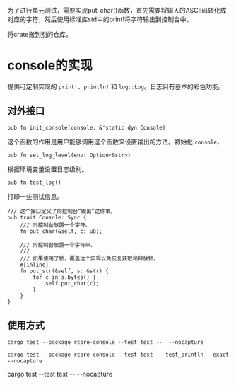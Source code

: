 
为了进行单元测试，需要实现put_char()函数，首先需要将输入的ASCII码转化成对应的字符，然后使用标准库std中的print!将字符输出到控制台中。

将crate搬到别的仓库。
# console的实现

提供可定制实现的 `print!`、`println!` 和 `log::Log`。日志只有基本的彩色功能。

## 对外接口

    pub fn init_console(console: &'static dyn Console) 

这个函数的作用是用户能够调用这个函数来设置输出的方法。初始化 `console`，

    pub fn set_log_level(env: Option<&str>) 

根据环境变量设置日志级别。

    pub fn test_log()

打印一些测试信息。

    /// 这个接口定义了向控制台“输出”这件事。
    pub trait Console: Sync {
        /// 向控制台放置一个字符。
        fn put_char(&self, c: u8);

        /// 向控制台放置一个字符串。
        ///
        /// 如果使用了锁，覆盖这个实现以免反复获取和释放锁。
        #[inline]
        fn put_str(&self, s: &str) {
            for c in s.bytes() {
                self.put_char(c);
            }
        }
    }



## 使用方式

    cargo test --package rcore-console --test test --  --nocapture 

    cargo test --package rcore-console --test test -- test_println --exact --nocapture 

cargo test --test test --  --nocapture 